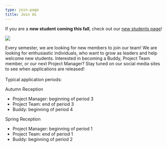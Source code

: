 ```yaml
---
type: join-page
title: Join Us
---
```

If you are a **new student coming this fall**, check out our [new students page](https://www.thsint.se/newstudents)!

![](/./join-us-website-page-2.jpg)

Every semester, we are looking for new members to join our team! We are looking for enthusiastic individuals, who want to grow as leaders and help welcome new students. Interested in becoming a Buddy, Project Team member, or our next Project Manager? Stay tuned on our social media sites to see when applications are released! \
\
Typical application periods:

Autumn Reception

* Project Manager: beginning of period 3
* Project Team: end of period 3
* Buddy: beginning of period 4

Spring Reception

* Project Manager: beginning of period 1
* Project Team: end of period 1
* Buddy: beginning of period 2
